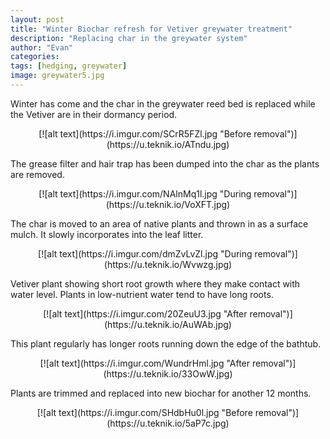```yaml
---
layout: post
title: "Winter Biochar refresh for Vetiver greywater treatment"
description: "Replacing char in the greywater system"
author: "Evan"
categories: 
tags: [hedging, greywater]
image: greywater5.jpg
---
```

Winter has come and the char in the greywater reed bed is replaced while the Vetiver are in their dormancy period.

<div style="text-align:center" markdown="1">
[![alt text](https://i.imgur.com/SCrR5FZl.jpg "Before removal")](https://u.teknik.io/ATndu.jpg)
</div>

The grease filter and hair trap has been dumped into the char as the plants are removed.

<div style="text-align:center" markdown="1">
[![alt text](https://i.imgur.com/NAlnMq1l.jpg "During removal")](https://u.teknik.io/VoXFT.jpg)
</div>

The char is moved to an area of native plants and thrown in as a surface mulch. It slowly incorporates into the leaf litter.

<div style="text-align:center" markdown="1">
[![alt text](https://i.imgur.com/dmZvLvZl.jpg "During removal")](https://u.teknik.io/Wvwzg.jpg)
</div>

Vetiver plant showing short root growth where they make contact with water level. Plants in low-nutrient water tend to have long roots.

<div style="text-align:center" markdown="1">
[![alt text](https://i.imgur.com/20ZeuU3.jpg "After removal")](https://u.teknik.io/AuWAb.jpg)
</div>

This plant regularly has longer roots running down the edge of the bathtub.

<div style="text-align:center" markdown="1">
[![alt text](https://i.imgur.com/WundrHml.jpg "After removal")](https://u.teknik.io/33OwW.jpg)
</div>

Plants are trimmed and replaced into new biochar for another 12 months.

<div style="text-align:center" markdown="1">
[![alt text](https://i.imgur.com/SHdbHu0l.jpg "Before removal")](https://u.teknik.io/5aP7c.jpg)
</div>